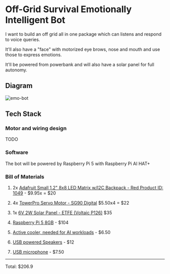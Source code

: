 # Off-Grid Survival Emotionally Intelligent Bot

I want to build an off grid all in one package which can listens and respond to voice queries.

It'll also have a "face" with motorized eye brows, nose and mouth and use those to express emotions.

It'll be powered from powerbank and will also have a solar panel for full autonomy.

## Diagram

![emo-bot](https://github.com/user-attachments/assets/a9e7d037-9f7b-4a07-a5e5-0a4537610c8a)

## Tech Stack

### Motor and wiring design 

TODO

### Software

The bot will be powered by Raspberry Pi 5 with Raspberry Pi AI HAT+

### Bill of Materials

1. 2x [Adafruit Small 1.2" 8x8 LED Matrix w/I2C Backpack - Red Product ID: 1049](https://thepihut.com/products/adafruit-small-1-2-8x8-led-matrix-w-i2c-backpack-red) - $9.95x = $20

2. 4x [TowerPro Servo Motor - SG90 Digital](https://thepihut.com/products/towerpro-servo-motor-sg90-digital) $5.50x4 = $22

3. 1x [6V 2W Solar Panel - ETFE (Voltaic P126)](https://thepihut.com/products/6v-2w-solar-panel-etfe-voltaic-p126) $35
   
5. [Raspberry Pi 5 8GB](https://shop.pimoroni.com/products/raspberry-pi-5?variant=41044580171859) - $104
   
7. [Active cooler, needed for AI workloads](https://shop.pimoroni.com/products/raspberry-pi-5-active-cooler?variant=41044554580051) - $6.50
   
8. [USB powered Speakers](https://thepihut.com/products/usb-powered-speakers) - $12

9. [USB microphone](https://thepihut.com/products/mini-usb-microphone) - $7.50

------

Total: $206.9
